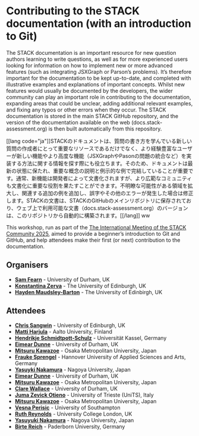 # Contributing to the STACK documentation (with an introduction to Git) #

The STACK documentation is an important resource for new question authors learning to write questions, as well as for more experienced users looking for information on how to implement new or more advanced features (such as integrating JSXGraph or Parson’s problems). It’s therefore important for the documentation to be kept up-to-date, and completed with illustrative examples and explanations of important concepts. Whilst new features would usually be documented by the developers, the wider community can play an important role in contributing to the documentation, expanding areas that could be unclear, adding additional relevant examples, and fixing any typos or other errors when they occur. The STACK documentation is stored in the main STACK GitHub repository, and the version of the documentation available on the web (docs.stack-assessment.org) is then built automatically from this repository.

[[lang code="ja"]]STACKのドキュメントは、質問の書き方を学んでいる新しい質問の作成者にとって重要なリソースであるだけでなく、より経験豊富なユーザーが新しい機能やより高度な機能（JSXGraphやPasonの問題の統合など）を実装する方法に関する情報を探す際にも役立ちます。そのため、ドキュメントは最新の状態に保たれ、重要な概念の説明と例示的な例で完結していることが重要です。通常、新機能は開発者によって文書化されますが、より広範なコミュニティも文書化に重要な役割を果たすことができます。不明瞭な可能性がある領域を拡大し、関連する追加の例を追加し、誤字やその他のエラーが発生した場合は修正します。STACKの文書は、STACKのGitHubのメインリポジトリに保存されており、ウェブ上で利用可能な文書（docs.stack-assessment.org）のバージョンは、このリポジトリから自動的に構築されます。[[/lang]] ww

This workshop, run as part of the [The International Meeting of the STACK Community 2025](https://sites.google.com/view/stack2025/), aimed to provide a beginner’s introduction to Git and GitHub, and help attendees make their first (or next) contribution to the documentation.

## Organisers

* [**Sam Fearn**](mailto:s.m.fearn@durham.ac.uk) - University of Durham, UK
* [**Konstantina Zerva**](mailto:k.zerva@ed.ac.uk) - The University of Edinburgh, UK
* [**Hayden Maudsley-Barton**](mailto:Hayden.Maudsley-Barton@ed.ac.uk) - The University of Edinbirgh, UK

## Attendees

* [**Chris Sangwin**](mailto:C.J.Sangwin@ed.ac.uk) - University of Edinburgh, UK
* [**Matti Harjula**](mailto:matti.harjula@aalto.fi) - Aalto University, Finland
*  [**Hendrikje Schmidtpott-Schulz**](mailto:hendrikje.schmidtpott@mathematik.uni-kassel.de) - Universität Kassel, Germany
* [**Eimear Dunne**](mailto:eimear.dunne@durham.ac.uk) - University of Durham, UK
* [**Mitsuru Kawazoe**](mailto:kawazoe@omu.ac.jp) - Osaka Metropolitan University, Japan
* [**Frauke Sprengel**](mailto:frauke.sprengel@hs-hannover.de) - Hannover University of Applied Sciences and Arts, Germany
* [**Yasuyki Nakamura**](mailto:nakamura.yasuyuki.f1@f.mail.nagoya-u.ac.jp) - Nagoya University, Japan
* [**Eimear Dunne**](mailto:eimear.dunne@durham.ac.uk) - University of Durham, UK
* [**Mitsuru Kawazoe**](mailto:kawazoe@omu.ac.jp) - Osaka Metropolitan University, Japan
* [**Clare Wallace**](mailto:clare.wallace@durham.ac.uk) - University of Durham, UK
* [**Juma Zevick Otieno**](mailto:ZEVICKOTIENO.JUMA@phd.units.it) - University of Trieste (UniTS), Italy
* [**Mitsuru Kawazoe**](mailto:kawazoe@omu.ac.jp) - Osaka Metropolitan University, Japan
* [**Vesna Perisic**](?) - University of Southampton
* [**Ruth Reynolds**](mailto:ruth.reynolds@ucl.ac.uk) - University College London, UK
* [**Yasuyuki Nakamura**](mailto:nakamura.yasuyuki.f1@f.mail.nagoya-u.ac.jp) - Nagoya University, Japan
* [**Birte Reich**](mailto:birte.reich@math.upb.de) - Paderborn University, Germany
